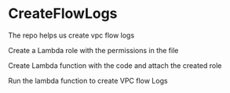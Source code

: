 # CreateFlowLogs
The repo helps us create vpc flow logs 

Create a Lambda role with the permissions in the file

Create Lambda function with the code and attach the created role

Run the lambda function to create VPC flow Logs
